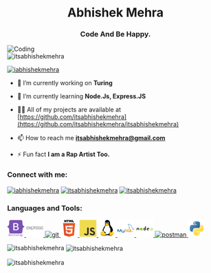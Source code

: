 <h1 align="center">Abhishek Mehra</h1>
<h3 align="center">Code And Be Happy.</h3>
<img align="right" alt="Coding" width="1000" src="https://camo.githubusercontent.com/417e6e178a69cc045c656d083ba983a59303f099087090269c01cacc6741ef29/68747470733a2f2f7170682e66732e71756f726163646e2e6e65742f6d61696e2d71696d672d6661376234626463336232663733653734396535633263363436643461653133">

<p align="left"> <img src="https://komarev.com/ghpvc/?username=itsabhishekmehra&label=Profile%20views&color=0e75b6&style=flat" alt="itsabhishekmehra" /> </p>

<p align="left"> <a href="https://twitter.com/iabhishekmehra" target="blank"><img src="https://img.shields.io/twitter/follow/iabhishekmehra?logo=twitter&style=for-the-badge" alt="iabhishekmehra" /></a> </p>

- 🔭 I’m currently working on **Turing**

- 🌱 I’m currently learning **Node.Js, Express.JS**

- 👨‍💻 All of my projects are available at [https://github.com/itsabhishekmehra](https://github.com/itsabhishekmehra/itsabhishekmehra)

- 📫 How to reach me **itsabhishekmehra@gmail.com**

- ⚡ Fun fact **I am a Rap Artist Too.**

<h3 align="left">Connect with me:</h3>
<p align="left">
<a href="https://twitter.com/iabhishekmehra" target="blank"><img align="center" src="https://raw.githubusercontent.com/rahuldkjain/github-profile-readme-generator/master/src/images/icons/Social/twitter.svg" alt="iabhishekmehra" height="30" width="40" /></a>
<a href="https://instagram.com/itsabhishekmehra" target="blank"><img align="center" src="https://raw.githubusercontent.com/rahuldkjain/github-profile-readme-generator/master/src/images/icons/Social/instagram.svg" alt="itsabhishekmehra" height="30" width="40" /></a>
<a href="https://www.hackerrank.com/itsabhishekmehra" target="blank"><img align="center" src="https://raw.githubusercontent.com/rahuldkjain/github-profile-readme-generator/master/src/images/icons/Social/hackerrank.svg" alt="itsabhishekmehra" height="30" width="40" /></a>
</p>

<h3 align="left">Languages and Tools:</h3>
<p align="left"> <a href="https://getbootstrap.com" target="_blank" rel="noreferrer"> <img src="https://raw.githubusercontent.com/devicons/devicon/master/icons/bootstrap/bootstrap-plain-wordmark.svg" alt="bootstrap" width="40" height="40"/> </a> <a href="https://expressjs.com" target="_blank" rel="noreferrer"> <img src="https://raw.githubusercontent.com/devicons/devicon/master/icons/express/express-original-wordmark.svg" alt="express" width="40" height="40"/> </a> <a href="https://git-scm.com/" target="_blank" rel="noreferrer"> <img src="https://www.vectorlogo.zone/logos/git-scm/git-scm-icon.svg" alt="git" width="40" height="40"/> </a> <a href="https://www.w3.org/html/" target="_blank" rel="noreferrer"> <img src="https://raw.githubusercontent.com/devicons/devicon/master/icons/html5/html5-original-wordmark.svg" alt="html5" width="40" height="40"/> </a> <a href="https://developer.mozilla.org/en-US/docs/Web/JavaScript" target="_blank" rel="noreferrer"> <img src="https://raw.githubusercontent.com/devicons/devicon/master/icons/javascript/javascript-original.svg" alt="javascript" width="40" height="40"/> </a> <a href="https://www.linux.org/" target="_blank" rel="noreferrer"> <img src="https://raw.githubusercontent.com/devicons/devicon/master/icons/linux/linux-original.svg" alt="linux" width="40" height="40"/> </a> <a href="https://www.mysql.com/" target="_blank" rel="noreferrer"> <img src="https://raw.githubusercontent.com/devicons/devicon/master/icons/mysql/mysql-original-wordmark.svg" alt="mysql" width="40" height="40"/> </a> <a href="https://nodejs.org" target="_blank" rel="noreferrer"> <img src="https://raw.githubusercontent.com/devicons/devicon/master/icons/nodejs/nodejs-original-wordmark.svg" alt="nodejs" width="40" height="40"/> </a> <a href="https://postman.com" target="_blank" rel="noreferrer"> <img src="https://www.vectorlogo.zone/logos/getpostman/getpostman-icon.svg" alt="postman" width="40" height="40"/> </a> <a href="https://www.python.org" target="_blank" rel="noreferrer"> <img src="https://raw.githubusercontent.com/devicons/devicon/master/icons/python/python-original.svg" alt="python" width="40" height="40"/> </a> </p>

<p><img align="left" src="https://github-readme-stats.vercel.app/api/top-langs?username=itsabhishekmehra&show_icons=true&locale=en&layout=compact" alt="itsabhishekmehra" /></p>

<p>&nbsp;<img align="center" src="https://github-readme-stats.vercel.app/api?username=itsabhishekmehra&show_icons=true&locale=en" alt="itsabhishekmehra" /></p>

<p><img align="center" src="https://github-readme-streak-stats.herokuapp.com/?user=itsabhishekmehra&" alt="itsabhishekmehra" /></p>
